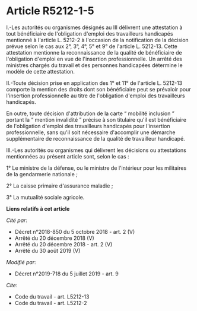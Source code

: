 # Article R5212-1-5

I.-Les autorités ou organismes désignés au III délivrent une attestation à tout bénéficiaire de l'obligation d'emploi des
travailleurs handicapés mentionné à l'article L. 5212-2 à l'occasion de la notification de la décision prévue selon le cas
aux 2°, 3°, 4°, 5° et 9° de l'article L. 5212-13. Cette attestation mentionne la reconnaissance de la qualité de bénéficiaire
de l'obligation d'emploi en vue de l'insertion professionnelle. Un arrêté des ministres chargés du travail et des personnes
handicapées détermine le modèle de cette attestation.

II.-Toute décision prise en application des 1° et 11° de l'article L. 5212-13 comporte la mention des droits dont son
bénéficiaire peut se prévaloir pour l'insertion professionnelle au titre de l'obligation d'emploi des travailleurs
handicapés.

En outre, toute décision d'attribution de la carte “ mobilité inclusion ” portant la “ mention invalidité ” précise à son
titulaire qu'il est bénéficiaire de l'obligation d'emploi des travailleurs handicapés pour l'insertion professionnelle, sans
qu'il soit nécessaire d'accomplir une démarche supplémentaire de reconnaissance de la qualité de travailleur handicapé.

III.-Les autorités ou organismes qui délivrent les décisions ou attestations mentionnées au présent article sont, selon le
cas :

1° Le ministre de la défense, ou le ministre de l'intérieur pour les militaires de la gendarmerie nationale ;

2° La caisse primaire d'assurance maladie ;

3° La mutualité sociale agricole.

**Liens relatifs à cet article**

_Cité par_:

  - Décret n°2018-850 du 5 octobre 2018 - art. 2 (V)
  - Arrêté du 20 décembre 2018 (V)
  - Arrêté du 20 décembre 2018 - art. 2 (V)
  - Arrêté du 30 août 2019 (V)

_Modifié par_:

  - Décret n°2019-718 du 5 juillet 2019 - art. 9

_Cite_:

  - Code du travail - art. L5212-13
  - Code du travail - art. L5212-2
